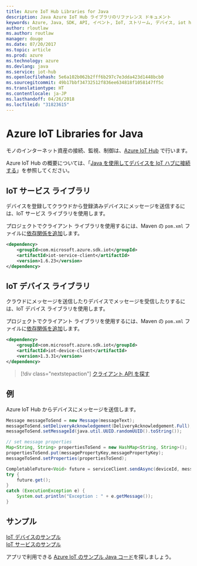 ```yaml
---
title: Azure IoT Hub Libraries for Java
description: Java Azure IoT Hub ライブラリのリファレンス ドキュメント
keywords: Azure, Java, SDK, API, イベント, IoT, ストリーム, デバイス, iot hub
author: rloutlaw
ms.author: routlaw
manager: douge
ms.date: 07/20/2017
ms.topic: article
ms.prod: azure
ms.technology: azure
ms.devlang: java
ms.service: iot-hub
ms.openlocfilehash: 5e6a102b062b2fff6b297c7e3dda423d1448bcb0
ms.sourcegitcommit: 49b17bbf34732512f836ee634818f1058147ff5c
ms.translationtype: HT
ms.contentlocale: ja-JP
ms.lasthandoff: 04/26/2018
ms.locfileid: "31823615"
---
```

# <a name="azure-iot-libraries-for-java"></a>Azure IoT Libraries for Java

モノのインターネット資産の接続、監視、制御は、[Azure IoT Hub](https://docs.microsoft.com/azure/iot-hub/iot-hub-what-is-iot-hub) で行います。

Azure IoT Hub の概要については、「[Java を使用してデバイスを IoT ハブに接続する](/azure/iot-hub/iot-hub-java-java-getstarted)」を参照してください。

## <a name="iot-service-library"></a>IoT サービス ライブラリ

デバイスを登録してクラウドから登録済みデバイスにメッセージを送信するには、IoT サービス ライブラリを使用します。

プロジェクトでクライアント ライブラリを使用するには、Maven の `pom.xml` ファイルに[依存関係を追加](https://maven.apache.org/guides/getting-started/index.html#How_do_I_use_external_dependencies)します。  

```XML
<dependency>
    <groupId>com.microsoft.azure.sdk.iot</groupId>
    <artifactId>iot-service-client</artifactId>
    <version>1.6.23</version>
</dependency>
```   

## <a name="iot-device-library"></a>IoT デバイス ライブラリ

クラウドにメッセージを送信したりデバイスでメッセージを受信したりするには、IoT デバイス ライブラリを使用します。

プロジェクトでクライアント ライブラリを使用するには、Maven の `pom.xml` ファイルに[依存関係を追加](https://maven.apache.org/guides/getting-started/index.html#How_do_I_use_external_dependencies)します。  

```XML
<dependency>
    <groupId>com.microsoft.azure.sdk.iot</groupId>
    <artifactId>iot-device-client</artifactId>
    <version>1.3.31</version>
</dependency>
```

> [!div class="nextstepaction"]
> [クライアント API を探す](/java/api/overview/azure/iot/client)   

## <a name="example"></a>例

Azure IoT Hub からデバイスにメッセージを送信します。

```java
Message messageToSend = new Message(messageText);
messageToSend.setDeliveryAcknowledgement(DeliveryAcknowledgement.Full);
messageToSend.setMessageId(java.util.UUID.randomUUID().toString());

// set message properties
Map<String, String> propertiesToSend = new HashMap<String, String>();
propertiesToSend.put(messagePropertyKey,messagePropertyKey);
messageToSend.setProperties(propertiesToSend);

CompletableFuture<Void> future = serviceClient.sendAsync(deviceId, messageToSend);
try {
    future.get();
}
catch (ExecutionException e) {
    System.out.println("Exception : " + e.getMessage());
}
```


## <a name="samples"></a>サンプル

[IoT デバイスのサンプル](https://github.com/Azure/azure-iot-sdk-java/tree/master/device/iot-device-samples)     
[IoT サービスのサンプル](https://github.com/Azure/azure-iot-sdk-java/tree/master/service/iot-service-samples)

アプリで利用できる [Azure IoT のサンプル Java コード](https://azure.microsoft.com/resources/samples/?platform=java&term=iot)を探しましょう。
